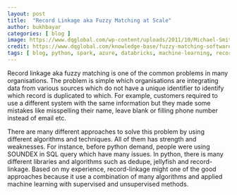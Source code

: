 ```yaml
---
layout: post
title:  "Record Linkage aka Fuzzy Matching at Scale"
author: bukhbayar
categories: [ blog ]
image: https://www.dqglobal.com/wp-content/uploads/2011/10/Michael-Smithm.smith@designs.com_-1.png
credit: https://www.dqglobal.com/knowledge-base/fuzzy-matching-software
tags: [ blog, python, spark, azure, databricks, machine-learning, record-linkage, fuzzy-matching ]
---
```


Record linkage aka fuzzy matching is one of the common problems in many organisations. The problem is simple which organisations are integrating data from various sources which do not have a unique identifier to identify which record is duplicated to which. For example, customers required to use a different system with the same information but they made some mistakes like misspelling their name, leave blank or filling phone number instead of email etc.

There are many different approaches to solve this problem by using different algorithms and techniques. All of them has strength and weaknesses. For instance, before python demand, people were using SOUNDEX in SQL query which have many issues. In python, there is many different libraries and algorithms such as dedupe, jellyfish and record-linkage. Based on my experience, record-linkage might one of the good approaches because it use a combination of many algorithms and applied machine learning with supervised and unsupervised methods.